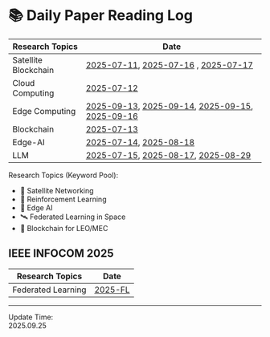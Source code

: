 # 📚 Daily Paper Reading Log

| Research Topics       | Date                                                     |
|-----------------------|----------------------------------------------------------|
| Satellite Blockchain  |   [2025-07-11](Satellite/Blockchain/2025-07-11.md), [2025-07-16](Satellite/Blockchain/2025-07-16.md) , [2025-07-17](Satellite/Blockchain/2025-07-17.md)      |
| Cloud Computing       |   [2025-07-12](Cloud-Computing/Security/2025-07-12.md)   |                  
| Edge Computing        |   [2025-09-13](Edge-Computing/Satellite/2025-09-13.md), [2025-09-14](Edge-Computing/Satellite/2025-09-14.md), [2025-09-15](Edge-Computing/Satellite/2025-09-15.md), [2025-09-16](Edge-Computing/Satellite/2025-09-16.md)   |              
| Blockchain            |   [2025-07-13](Security/Blockchain/2025-07-13.md)        |                    
| Edge-AI               |   [2025-07-14](Edge-AI/Computing/2025-07-14.md), [2025-08-18](Edge-AI/Computing/2025-08-18.md)          |                  
| LLM                   |   [2025-07-15](Edge-AI/LLM/2025-07-15.md), [2025-08-17](Edge-AI/LLM/2025-08-17.md), [2025-08-29](Edge-AI/LLM/2025-08-29.md)                |             


Research Topics (Keyword Pool):
- 🚀 Satellite Networking
- 🧠 Reinforcement Learning
- 🤖 Edge AI
- 🛰️ Federated Learning in Space
- 📡 Blockchain for LEO/MEC

## IEEE INFOCOM 2025 

| Research Topics       | Date                                                     |
|-----------------------|----------------------------------------------------------|
| Federated Learning  |   [2025-FL](INFOCOM/2025/FL.md)      |

---

Update Time:  
2025.09.25
